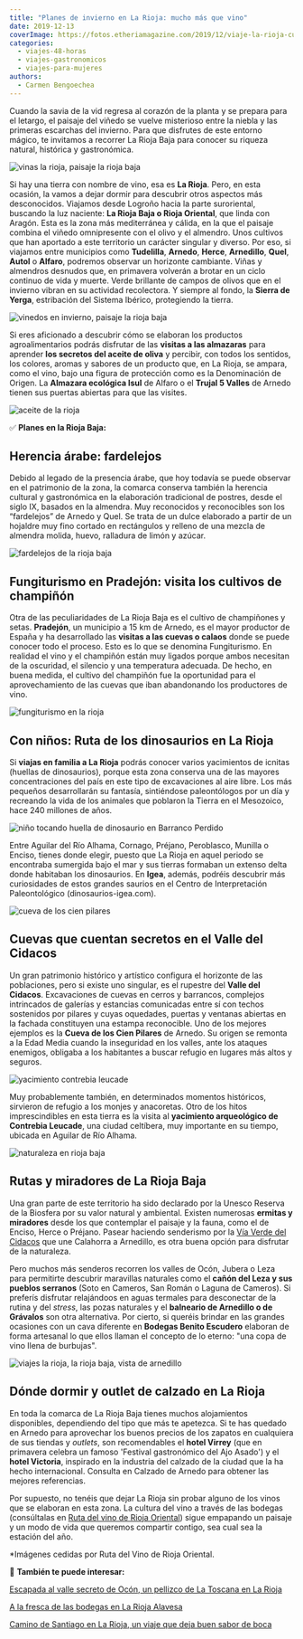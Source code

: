 ```yaml
---
title: "Planes de invierno en La Rioja: mucho más que vino"
date: 2019-12-13
coverImage: https://fotos.etheriamagazine.com/2019/12/viaje-la-rioja-cueva-cien-pilares-arnedo.jpg
categories: 
  - viajes-48-horas
  - viajes-gastronomicos
  - viajes-para-mujeres
authors: 
  - Carmen Bengoechea
---
```


Cuando la savia de la vid regresa al corazón de la planta y se prepara para el letargo, 
el paisaje del viñedo se vuelve misterioso entre la niebla y las primeras escarchas del 
invierno. Para que disfrutes de este entorno mágico, te invitamos a recorrer La Rioja 
Baja para conocer su riqueza natural, histórica y gastronómica. 

![vinas la rioja, paisaje la rioja baja](https://fotos.etheriamagazine.com/2019/12/paisaje-la-rioja-baja.jpg "Paisaje de viñedos en La Rioja. ©RVRO")

Si hay una tierra con nombre de vino, esa es **La Rioja**. Pero, en esta ocasión, la 
vamos a dejar dormir para descubrir otros aspectos más desconocidos. Viajamos desde 
Logroño hacia la parte suroriental, buscando la luz naciente: **La Rioja Baja o Rioja 
Oriental**, que linda con Aragón. Esta es la zona más mediterránea y cálida, en la que 
el paisaje combina el viñedo omnipresente con el olivo y el almendro. Unos cultivos que 
han aportado a este territorio un carácter singular y diverso. Por eso, si viajamos 
entre municipios como **Tudelilla**, **Arnedo**, **Herce**, **Arnedillo**, **Quel**, 
**Autol** o **Alfaro**, podremos observar un horizonte cambiante. Viñas y almendros 
desnudos que, en primavera volverán a brotar en un ciclo continuo de vida y muerte. 
Verde brillante de campos de olivos que en el invierno vibran en su actividad 
recolectora. Y siempre al fondo, la **Sierra de Yerga**, estribación del Sistema 
Ibérico, protegiendo la tierra. 

![vinedos en invierno, paisaje la rioja baja](https://fotos.etheriamagazine.com/2019/12/vinos-la-rioja-herce-prejano.jpg "Viñedos en invierno. ©RVRO")

Si eres aficionado a descubrir cómo se elaboran los productos agroalimentarios podrás 
disfrutar de las **visitas a las almazaras** para aprender **los secretos del aceite de 
oliva** y percibir, con todos los sentidos, los colores, aromas y sabores de un producto 
que, en La Rioja, se ampara, como el vino, bajo una figura de protección como es la 
Denominación de Origen. La **Almazara ecológica Isul** de Alfaro o el **Trujal 5 
Valles** de Arnedo tienen sus puertas abiertas para que las visites. 

![aceite de la rioja](https://fotos.etheriamagazine.com/2019/12/aceite-la-rioja.jpg "La Rioja también es tierra de aceites. ©RVRO")

✅ **Planes en la Rioja Baja:** 

## Herencia árabe: fardelejos

Debido al legado de la presencia árabe, que hoy todavía se puede observar en el 
patrimonio de la zona, la comarca conserva también la herencia cultural y gastronómica 
en la elaboración tradicional de postres, desde el siglo IX, basados en la almendra. Muy 
reconocidos y reconocibles son los “fardelejos” de Arnedo y Quel. Se trata de un dulce 
elaborado a partir de un hojaldre muy fino cortado en rectángulos y relleno de una 
mezcla de almendra molida, huevo, ralladura de limón y azúcar. 

![fardelejos de la rioja baja](https://fotos.etheriamagazine.com/2019/12/fardelejos-la-rioja.jpg "¿Un recuerdo gastronómico? Los fardelejos. ©RVRO")

## Fungiturismo en Pradejón: visita los cultivos de champiñón

Otra de las peculiaridades de La Rioja Baja es el cultivo de champiñones y setas. 
**Pradejón**, un municipio a 15 km de Arnedo, es el mayor productor de España y ha 
desarrollado las **visitas a las cuevas o calaos** donde se puede conocer todo el 
proceso. Esto es lo que se denomina Fungiturismo. En realidad el vino y el champiñón 
están muy ligados porque ambos necesitan de la oscuridad, el silencio y una temperatura 
adecuada. De hecho, en buena medida, el cultivo del champiñón fue la oportunidad para el 
aprovechamiento de las cuevas que iban abandonando los productores de vino. 

![fungiturismo en la rioja](https://fotos.etheriamagazine.com/2019/12/la-rioja-coger-setas-en-familia.jpg "El Fungiturismo también es cosa de niños. ©RVRO")

## Con niños: Ruta de los dinosaurios en La Rioja

Si **viajas en familia a La Rioja** podrás conocer varios yacimientos de icnitas 
(huellas de dinosaurios), porque esta zona conserva una de las mayores concentraciones 
del país en este tipo de excavaciones al aire libre. Los más pequeños desarrollarán su 
fantasía, sintiéndose paleontólogos por un día y recreando la vida de los animales que 
poblaron la Tierra en el Mesozoico, hace 240 millones de años. 

![niño tocando huella de dinosaurio en Barranco Perdido](https://fotos.etheriamagazine.com/2019/12/Barranco-Perdido-dinosaurios.jpg "Icnita en Barranco Perdido. © La Rioja Turismo")

Entre Aguilar del Río Alhama, Cornago, Préjano, Peroblasco, Munilla o Enciso, tienes 
donde elegir, puesto que La Rioja en aquel periodo se encontraba sumergida bajo el mar y 
sus tierras formaban un extenso delta donde habitaban los dinosaurios. En **Igea**, 
además, podréis descubrir más curiosidades de estos grandes saurios en el Centro de 
Interpretación Paleontológico (dinosaurios-igea.com). 

![cueva de los cien pilares](https://fotos.etheriamagazine.com/2019/12/viaje-la-rioja-cueva-cien-pilares-arnedo.jpg "Cueva de los Cien Pilares. ©RVRO")

## Cuevas que cuentan secretos en el Valle del Cidacos

Un gran patrimonio histórico y artístico configura el horizonte de las poblaciones, pero 
si existe uno singular, es el rupestre del **Valle del Cidacos**. Excavaciones de cuevas 
en cerros y barrancos, complejos intrincados de galerías y estancias comunicadas entre 
sí con techos sostenidos por pilares y cuyas oquedades, puertas y ventanas abiertas en 
la fachada constituyen una estampa reconocible. Uno de los mejores ejemplos es la 
**Cueva de los Cien Pilares** de Arnedo. Su origen se remonta a la Edad Media cuando la 
inseguridad en los valles, ante los ataques enemigos, obligaba a los habitantes a buscar 
refugio en lugares más altos y seguros. 

![yacimiento contrebia leucade](https://fotos.etheriamagazine.com/2019/12/viaje-la-rioja-contrebia-leucade.jpg "Yacimiento de Contrebia Leucade. ©RVRO")

Muy probablemente también, en determinados momentos históricos, sirvieron de refugio a 
los monjes y anacoretas. Otro de los hitos imprescindibles en esta tierra es la visita 
al **yacimiento arqueológico de Contrebia Leucade**, una ciudad celtíbera, muy 
importante en su tiempo, ubicada en Aguilar de Río Alhama. 

![naturaleza en rioja baja](https://fotos.etheriamagazine.com/2019/12/viaje-la-rioja-panoramica-naturaleza.jpg "Panorámica de La Rioja Baja. ©RVRO")

## Rutas y miradores de La Rioja Baja

Una gran parte de este territorio ha sido declarado por la Unesco Reserva de la Biosfera 
por su valor natural y ambiental. Existen numerosas **ermitas y miradores** desde los 
que contemplar el paisaje y la fauna, como el de Enciso, Herce o Préjano. Pasear 
haciendo senderismo por la [Vía Verde del 
Cidacos](https://rutadelvinoriojaoriental.com/recursos/via-verde-cidacos/) que une 
Calahorra a Arnedillo, es otra buena opción para disfrutar de la naturaleza. 

Pero muchos más senderos recorren los valles de Ocón, Jubera o Leza para permitirte 
descubrir maravillas naturales como el **cañón del Leza y sus pueblos serranos** (Soto 
en Cameros, San Román o Laguna de Cameros). Si preferís disfrutar relajándoos en aguas 
termales para desconectar de la rutina y del _stress_, las pozas naturales y el 
**balneario de Arnedillo o de Grávalos** son otra alternativa. Por cierto, si queréis 
brindar en las grandes ocasiones con un cava diferente en **Bodegas Benito Escudero** 
elaboran de forma artesanal lo que ellos llaman el concepto de lo eterno: "una copa de 
vino llena de burbujas". 

![viajes la rioja, la rioja baja, vista de arnedillo](https://fotos.etheriamagazine.com/2019/12/viaje-la-rioja-arnedillo.jpg "Arnedillo. ©RVRO")

## Dónde dormir y outlet de calzado en La Rioja

En toda la comarca de La Rioja Baja tienes muchos alojamientos disponibles, dependiendo 
del tipo que más te apetezca. Si te has quedado en Arnedo para aprovechar los buenos 
precios de los zapatos en cualquiera de sus tiendas y _outlets_, son recomendables el 
**hotel Virrey** (que en primavera celebra un famoso 'Festival gastronómico del Ajo 
Asado') y el **hotel Victoria**, inspirado en la industria del calzado de la ciudad que 
la ha hecho internacional. Consulta en Calzado de Arnedo para obtener las mejores 
referencias. 

Por supuesto, no tenéis que dejar La Rioja sin probar alguno de los vinos que se 
elaboran en esta zona. La cultura del vino a través de las bodegas (consúltalas en [Ruta 
del vino de Rioja Oriental](https://rutadelvinoriojaoriental.com/bodegas/)) sigue 
empapando un paisaje y un modo de vida que queremos compartir contigo, sea cual sea la 
estación del año. 

\*Imágenes cedidas por Ruta del Vino de Rioja Oriental. 

📌 **También te puede interesar:** 

[Escapada al valle secreto de Ocón, un pellizco de La Toscana en La 
Rioja](https://etheriamagazine.com/2020/10/26/viaje-la-rioja-vendimia-valle-de-ocon/) 

[A la fresca de las bodegas en La Rioja 
Alavesa](https://etheriamagazine.com/2019/07/25/viaje-amigas-bodegas-rioja-alavesa/) 

[Camino de Santiago en La Rioja, un viaje que deja buen sabor de 
boca](https://etheriamagazine.com/2019/05/01/etapas-que-ver-camino-de-santiago-en-la-rioja/)
